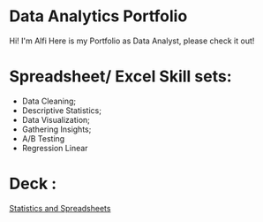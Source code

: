 # Data Analytics Portfolio

Hi! I'm Alfi
Here is my Portfolio as Data Analyst, please check it out!

# Spreadsheet/ Excel Skill sets:
- Data Cleaning;
- Descriptive Statistics;
- Data Visualization;
- Gathering Insights;
- A/B Testing
- Regression Linear

# Deck :

 <a href="https://drive.google.com/file/d/1VwdgpXclitf_vsedYkY4XBJS0nhf9yR9/view?usp=sharing"> Statistics and Spreadsheets</a>
